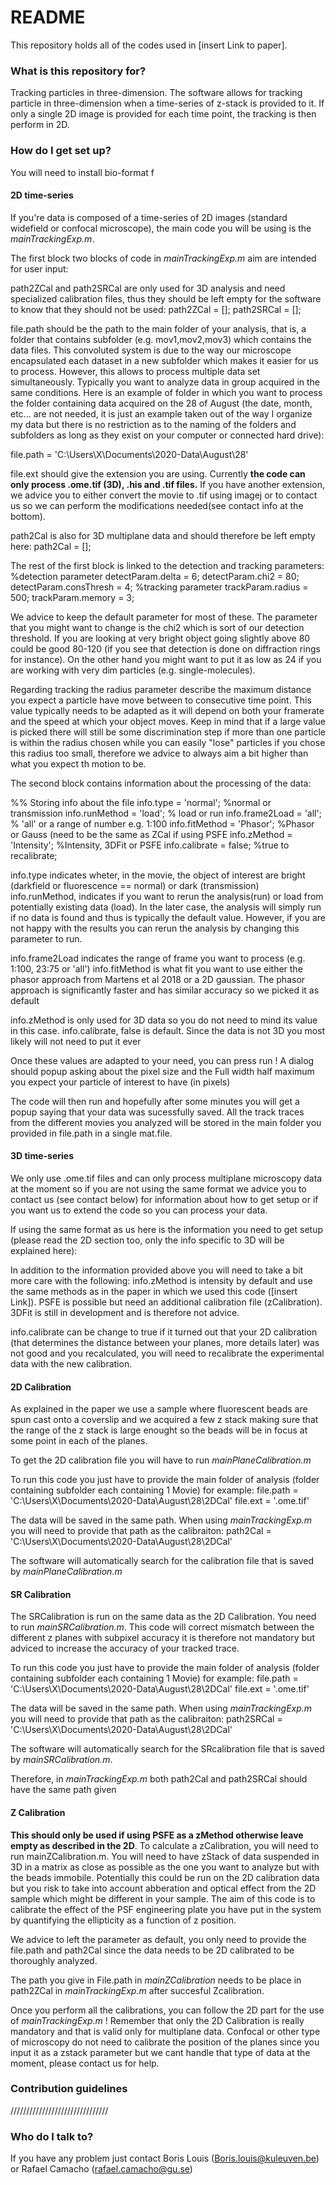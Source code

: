 # README #

This repository holds all of the codes used in [insert Link to paper].

### What is this repository for? ###

Tracking particles in three-dimension. The software allows for tracking particle in three-dimension when a time-series of z-stack is provided to it. If only a single 2D image is provided for each time point, the tracking is then perform in 2D.

### How do I get set up? ###

You will need to install bio-format f

#### 2D time-series ####
If you're data is composed of a time-series of 2D images (standard widefield or confocal microscope), the main code you will be using is the *mainTrackingExp.m*.

The first block two blocks of code in  *mainTrackingExp.m* aim are intended for user input:

path2ZCal and path2SRCal are only used for 3D analysis and need specialized calibration files, thus they should be left empty for the software to know that they should not be used:
path2ZCal = [];
path2SRCal = [];

file.path should be the path to the main folder of your analysis, that is, a folder that contains subfolder (e.g. mov1,mov2,mov3) which contains the data files. This convoluted system is due to the way our microscope encapsulated each dataset in a new subfolder which makes it easier for us to process. However, this allows to process multiple data set simultaneously. Typically you want to analyze data in group acquired in the same conditions. Here is an example of folder in which you want to process the folder containing data acquired on the 28 of August (the date, month, etc... are not needed, it is just an example taken out of the way I organize my data but there is no restriction as to the naming of the folders and subfolders as long as they exist on your computer or connected hard drive):

file.path  = 'C:\Users\X\Documents\2020-Data\August\28\'

file.ext should give the extension you are using. Currently **the code can only process .ome.tif (3D), .his and .tif files.** If you have another extension, we advice you to either convert the movie to .tif using imagej or to contact us so we can perform the modifications needed(see contact info at the bottom).

path2Cal is also for 3D multiplane data and should therefore be left empty here:
path2Cal = [];

The rest of the first block is linked to the detection and tracking parameters:
%detection parameter
detectParam.delta = 6;
detectParam.chi2  = 80;
detectParam.consThresh = 4;
%tracking parameter
trackParam.radius  = 500;
trackParam.memory  = 3;

We advice to keep the default parameter for most of these. The parameter that you might want to change is the chi2 which is sort of our detection threshold. If you are looking at very bright object going slightly above 80 could be good 80-120 (if you see that detection is done on diffraction rings for instance). On the other hand you might want to put it as low as 24 if you are working with very dim particles (e.g. single-molecules).

Regarding tracking the radius parameter describe the maximum distance you expect a particle have move between to consecutive time point. This value typically needs to be adapted as it will depend on both your framerate and the speed at which your object moves. Keep in mind that if a large value is picked there will still be some discrimination step if more than one particle is within the radius chosen while you can easily "lose" particles if you chose this radius too small, therefore we advice to always aim a bit higher than what you expect th motion to be.

The second block contains information about the processing of the data:

%% Storing info about the file
info.type = 'normal'; %normal or transmission
info.runMethod = 'load'; % load or run
info.frame2Load = 'all'; % 'all' or a range of number e.g. 1:100
info.fitMethod  = 'Phasor'; %Phasor or Gauss (need to be the same as ZCal if using PSFE
info.zMethod = 'Intensity'; %Intensity, 3DFit or PSFE
info.calibrate = false; %true to recalibrate;

info.type indicates wheter, in the movie, the object of interest are bright (darkfield or fluorescence == normal) or dark (transmission)
info.runMethod, indicates if you want to rerun the analysis(run) or load from potentially existing data (load). In the later case, the analysis will simply run if no data is found and thus is typically the default value. However, if you are not happy with the results you can rerun the analysis by changing this parameter to run.

info.frame2Load indicates the range of frame you want to process (e.g. 1:100, 23:75 or 'all')
info.fitMethod is what fit you want to use either the phasor approach from Martens et al 2018 or a 2D gaussian. The phasor approach is significantly faster and has similar accuracy so we picked it as default

info.zMethod is only used for 3D data so you do not need to mind its value in this case.
info.calibrate, false is default. Since the data is not 3D you most likely will not need to put it ever

Once these values are adapted to your need, you can press run ! A dialog should popup asking about the pixel size and the Full width half maximum you expect your particle of interest to have (in pixels)

The code will then run and hopefully after some minutes you will get a popup saying that your data was sucessfully saved. All the track traces from the different movies you analyzed will be stored in the main folder you provided in file.path in a single mat.file.

#### 3D time-series ####

We only use .ome.tif files and can only process multiplane microscopy data at the moment so if you are not using the same format we advice you to contact us (see contact below) for information about how to get setup or if you want us to extend the code so you can process your data. 

If using the same format as us here is the information you need to get setup (please read the 2D section too, only the info specific to 3D will be explained here):

In addition to the information provided above you will need to take a bit more care with the following:
info.zMethod is intensity by default and use the same methods as in the paper in which we used this code ([insert Link]). PSFE is possible but need an additional calibration file (zCalibration). 3DFit is still in development and is therefore not advice.

info.calibrate can be change to true if it turned out that your 2D calibration (that determines the distance between your planes, more details later) was not good and you recalculated, you will need to recalibrate the experimental data with the new calibration.

#### 2D Calibration ####
As explained in the paper we use a sample where fluorescent beads are spun cast onto a coverslip and we acquired a few z stack making sure that the range of the z stack is large enought so the beads will be in focus at some point in each of the planes. 

To get the 2D calibration file you will have to run *mainPlaneCalibration.m*

To run this code you just have to provide the main folder of analysis (folder containing subfolder each containing 1 Movie) for example:
file.path  = 'C:\Users\X\Documents\2020-Data\August\28\2DCal'
file.ext = '.ome.tif'

The data will be saved in the same path. When using *mainTrackingExp.m* you will need to provide that path as the calibraiton:
path2Cal = 'C:\Users\X\Documents\2020-Data\August\28\2DCal'

The software will automatically search for the calibration file that is saved by *mainPlaneCalibration.m*
 
#### SR Calibration ####

The SRCalibration is run on the same data as the 2D Calibration. You need to run *mainSRCalibration.m*. This code will correct mismatch between the different z planes with subpixel accuracy it is therefore not mandatory but adviced to increase the accuracy of your tracked trace.

To run this code you just have to provide the main folder of analysis (folder containing subfolder each containing 1 Movie) for example:
file.path  = 'C:\Users\X\Documents\2020-Data\August\28\2DCal'
file.ext = '.ome.tif'

The data will be saved in the same path. When using *mainTrackingExp.m* you will need to provide that path as the calibraiton:
path2SRCal = 'C:\Users\X\Documents\2020-Data\August\28\2DCal'

The software will automatically search for the SRcalibration file that is saved by *mainSRCalibration.m*.

Therefore, in *mainTrackingExp.m* both path2Cal and path2SRCal should have the same path given

#### Z Calibration ####
**This should only be used if using PSFE as a zMethod otherwise leave empty as described in the 2D**. To calculate a zCalibration, you will need to run mainZCalibration.m. You will need to have zStack of data suspended in 3D in a matrix as close as possible as the one you want to analyze but with the beads immobile. Potentially this could be run on the 2D calibration data but you risk to take into account abberation and optical effect from the 2D sample which might be different in your sample. The aim of this code is to calibrate the effect of the PSF engineering plate you have put in the system by quantifying the ellipticity as a function of z position.

We advice to left the parameter as default, you only need to provide the file.path and path2Cal since the data needs to be 2D calibrated to be thoroughly analyzed.

The path you give in File.path in *mainZCalibration* needs to be place in path2ZCal in *mainTrackingExp.m* after succesful Zcalibration.


Once you perform all the calibrations, you can follow the 2D part for the use of *mainTrackingExp.m* ! Remember that only the 2D Calibration is really mandatory and that is valid only for multiplane data. Confocal or other type of microscopy do not need to calibrate the position of the planes since you input it as a zstack parameter but we cant handle that type of data at the moment, please contact us for help.



### Contribution guidelines ###

///////////////////////////////

### Who do I talk to? ###

If you have any problem just contact Boris Louis (Boris.louis@kuleuven.be) or Rafael Camacho (rafael.camacho@gu.se)
